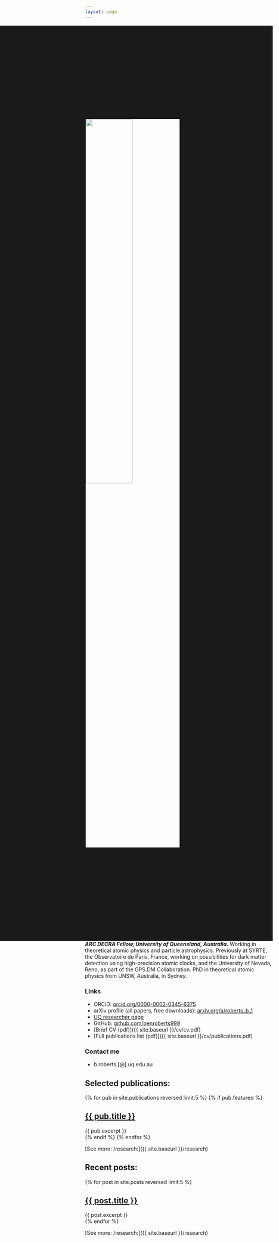 ```yaml
---
layout: page
---
```


<img align="right" width="50%" src="{{ site.baseurl }}/images/ben.jpg" border="250">

**_ARC DECRA Fellow, University of Queensland, Australia._**
Working in theoretical atomic physics and particle astrophysics. Previously at SYRTE, the Observatoire de Paris, France, working on possibilities for dark matter detection using high-precision atomic clocks, and the University of Nevada, Reno, as part of the GPS.DM Collaboration.
PhD in theoretical atomic physics from UNSW, Australia, in Sydney.

### Links
 * ORCiD: [orcid.org/0000-0002-0345-6375](https://orcid.org/0000-0002-0345-6375)
 * arXiv profile (all papers, free downloads): [arxiv.org/a/roberts_b_1](https://arxiv.org/a/roberts_b_1.html)
 * [UQ researcher page](https://researchers.uq.edu.au/researcher/24237)
 * GitHub: [github.com/benroberts999](https://github.com/benroberts999)
 * [Brief CV (pdf)]({{ site.baseurl }}/cv/cv.pdf)
 * [Full publications list (pdf)]({{ site.baseurl }}/cv/publications.pdf)

### Contact me

 * b.roberts [@] uq.edu.au

<!-- <div class="posts">
  {% for post in site.posts %}
    <article class="post">

      <h1><a href="{{ site.baseurl }}{{ post.url }}">{{ post.title }}</a></h1>

      <div class="entry">
        {{ post.excerpt }}
      </div>

      <a href="{{ site.baseurl }}{{ post.url }}" class="read-more">Read More</a>
    </article>
  {% endfor %}
</div> -->

## Selected publications:

<div class="entry">
{% for pub in site.publications reversed limit:5 %}
{% if pub.featured %}
<article class="post">

  <h1><a href="{{ site.baseurl }}{{ pub.url }}">{{ pub.title }}</a></h1>

  <div class="entry">
    {{ pub.excerpt }}
  </div>

</article>
{% endif %}
{% endfor %}
</div>

[See more: /research:]({{ site.baseurl }}/research)

## Recent posts:

<div class="entry">
{% for post in site.posts reversed limit:5 %}
<article class="post">

  <h1><a href="{{ site.baseurl }}{{ post.url }}">{{ post.title }}</a></h1>

  <div class="entry">
    {{ post.excerpt }}
  </div>

</article>
{% endfor %}
</div>

[See more: /research:]({{ site.baseurl }}/research)
